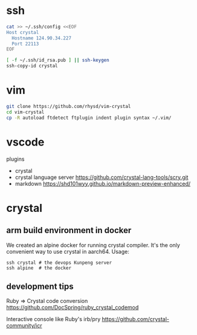 # ssh

```bash
cat >> ~/.ssh/config <<EOF
Host crystal
  Hostname 124.90.34.227
  Port 22113
EOF

[ -f ~/.ssh/id_rsa.pub ] || ssh-keygen
ssh-copy-id crystal
```

# vim

```bash
git clone https://github.com/rhysd/vim-crystal
cd vim-crystal
cp -R autoload ftdetect ftplugin indent plugin syntax ~/.vim/
```

# vscode

plugins
- crystal
- crystal language server
  https://github.com/crystal-lang-tools/scry.git
- markdown
  https://shd101wyy.github.io/markdown-preview-enhanced/

# crystal
 
## arm build environment in docker
We created an alpine docker for running crystal compiler.
It's the only convenient way to use crystal in aarch64.
Usage:
```
ssh crystal # the devops Kunpeng server
ssh alpine  # the docker
```

## development tips

Ruby => Crystal code conversion
https://github.com/DocSpring/ruby_crystal_codemod

Interactive console like Ruby's irb/pry
https://github.com/crystal-community/icr
